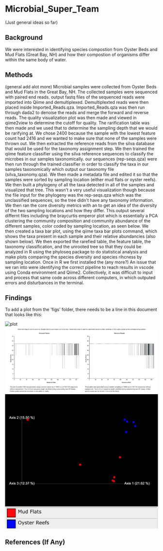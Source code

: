 # Microbial_Super_Team

(Just general ideas so far)

## Background

We were interested in identifying species compostion from Oyster Beds and Mud Flats (Great Bay, NH) and how their compostion of organisms differ within the same body of water. 

## Methods

(general add alot more)
Microbial samples were collected from Oyster Beds and Mud Flats in the Great Bay, NH. The collected samples were sequenced with paired end reads. output fastq files of the sequenced reads were imported into Qiime and demultiplexed. Demultiplexted reads were then placed inside Imported_Reads.qza. Imported_Reads.qza was then run through dada2 to denoise the reads and merge the forward and reverse reads. The quality visualization plot was then made and viewed in qiime2view to determine the cutoff for quality. The rarification table was then made and we used that to determine the sampling depth that we would be rarifying at. We chose 2400 because the sample with the lowest feature count had 2416 and we wanted to make sure that none of the samples were thrown out. We then extracted the reference reads from the silva database that would be used for the taxonomy assignment step. We then trained the qiime feature classifier using the silva reference sequences to classify the microbes in our samples taxonomically. our sequences (rep-seqs.qza) were then run through the trained classifier in order to classify the taxa in our samples taxonomically which output our taxonomy file (silva_taxonomy.qza). We then made a metadata file and edited it so that the samples were sorted by sampling location (either mud flats or oyster reefs). We then built a phylogeny of all the taxa detected in all of the samples and visualized that tree. This wasn't a very useful visualization though because the file input for the phylogeny was the rep-seqs.qza which was the unclassified sequences, so the tree didn't have any taxonomy information. We then ran the core diversity metrics with an to get an idea of the diversity of the two sampling locations and how they differ. This output several differnt files including the braycurtis emperor plot which is essentially a PCA clustering the community composition and community abundance of the different samples, color coded by sampling location, as seen below. We then created a taxa bar plot, using the qiime taxa bar plots command, which shows the taxa present in each sample and their relative abundancies (also shown below). We then exported the rarefied table, the feature table, the taxonomy classification, and the unrooted tree so that they could be analyzed in R using the phyloseq package to do statistical analysis and make plots comparing the species diversity and species rihcness by sampling location. Once in R we first installed the 
(any more?)
An issue that we ran into were identifying the correct pipeline to reach results in vscode using Conda environment and Qiime2. Collectively, it was difficult to input and process that same code across different computers, in which outputed errors and disturbances in the terminal.


## Findings

To add a plot from the 'figs' folder, there needs to be a line in this document that looks like this:

![plot](Figures/plotfile.png)
![plot](Figures/Quality_Plots.png)
![plot](Figures/emperor.png)
![plot](Figures/Emperor_Plot_Legend.png)

## References (If Any)
